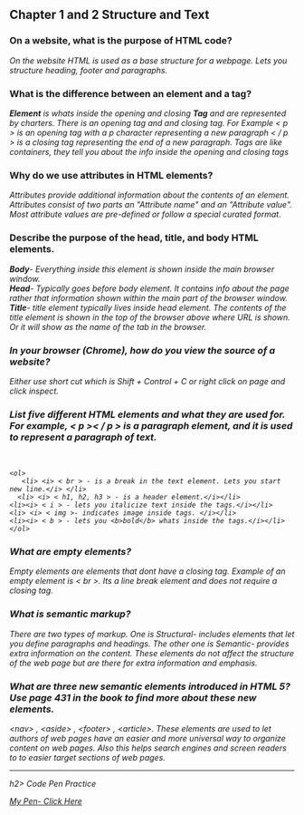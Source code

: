 
<p><h2> Chapter 1 and 2 <strong>Structure</strong> and <strong>Text</strong></h2>

<p><h3>On a website, what is the purpose of HTML code?</h3>
<p><i> On the website HTML is used as a base structure for a webpage. Lets you structure heading, footer and paragraphs. </i>

<h3><p> What is the difference between an element and a tag?</h3>
<p><i> <b>Element</b> is whats inside the opening and closing <b>Tag</b> and are represented by charters. There is an opening tag and and closing tag. For Example < p > is an opening tag with a p character representing a new paragraph < / p > is a closing tag representing the end of a new paragraph. Tags are like containers, they tell you about the info inside the opening and closing tags</i>  

<h3><p> Why do we use attributes in HTML elements?</h3>
<p><i>Attributes provide additional information about the contents of an element. Attributes consist of two parts an "Attribute name" and an "Attribute value". Most attribute values are pre-defined or follow a special curated format.</i>

<p><h3> Describe the purpose of the head, title, and body HTML elements.</h3></p>
      <b><i>Body</b>- Everything inside this element is shown inside the main browser window.</i>
       <br><b><i>Head</b>- Typically goes before body element. It contains info about the page rather that information shown within the main part of the browser window.
       <br><i><b>Title</b>- title element typically lives inside head element. The contents of the title element is shown in the top of the browser above where URL is shown. Or it will show as the name of the tab in the browser.  </i>

<p><h3> In your browser (Chrome), how do you view the source of a website?</h3></p>
 <i>Either use short cut which is Shift + Control + C or right click on page and click inspect.

<p> <h3>List five different HTML elements and what they are used for. For example, < p >< / p > is a paragraph element, and it is used to represent a paragraph of text.</h3></p>
      <br>

    <ol>
       <li> <i> < br > - is a break in the text element. Lets you start new line.</i> </li>
      <li> <i> < h1, h2, h3 > - is a header element.</i></li>
    <li><i> < i > - lets you italicize text inside the tags.</i></li>
    <li> <i> < img >- indicates image inside tags. </i></li>
    <li><i> < b > - lets you <b>bold</b> whats inside the tags.</i></li>
    </ol>



<p><h3> What are empty elements?</h3></p>
<i> Empty elements are elements that dont have a closing tag. Example of an empty element is < br >. Its a line break element and does not require a closing tag.

<p> <h3>What is semantic markup?</h3></p>
      <i>There are two types of markup. One is Structural- includes elements that let you define paragraphs and headings. The other one is Semantic- provides extra information on the content. These elements do not affect the structure of the web page but are there for extra information and emphasis. </i>


<p><h3> What are three new semantic elements introduced in HTML 5? Use page 431 in the book to find more about these new elements.</h3></p>
  <i> &lt;nav&gt; , &lt;aside&gt; , &lt;footer&gt; , &lt;article&gt;. These elements are used to let authors of web pages have an easier and more universal way to organize content on web pages. Also this helps search engines and screen readers to to easier target sections of web pages. </i>

  <hr />

  h2> Code Pen Practice</h2>
  <p> <a href= "https://codepen.io/ttarlov/pen/OJLOaMg?editors=1000">My Pen- Click Here</a>
